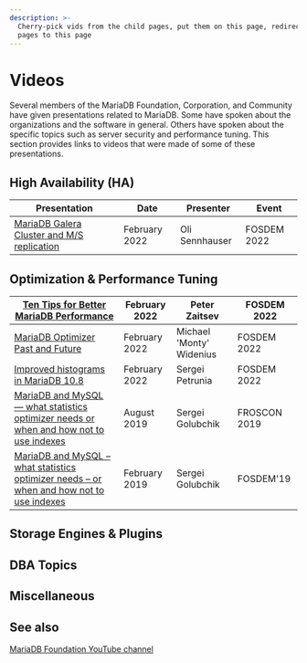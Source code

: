 ```yaml
---
description: >-
  Cherry-pick vids from the child pages, put them on this page, redirect child
  pages to this page
---
```


# Videos

Several members of the MariaDB Foundation, Corporation, and Community have given presentations related to MariaDB. Some have spoken about the organizations and the software in general. Others have spoken about the specific topics such as server security and performance tuning. This section provides links to videos that were made of some of these presentations.

## High Availability (HA)

| Presentation                                                                              | Date          | Presenter      | Event       |
| ----------------------------------------------------------------------------------------- | ------------- | -------------- | ----------- |
| [MariaDB Galera Cluster and M/S replication](https://www.youtube.com/watch?v=Nd0nvltLPdQ) | February 2022 | Oli Sennhauser | FOSDEM 2022 |

## Optimization & Performance Tuning

| [Ten Tips for Better MariaDB Performance](https://www.youtube.com/watch?v=zISiQifPNT8)                                                                                              | February 2022 | Peter Zaitsev            | FOSDEM 2022  |
| ----------------------------------------------------------------------------------------------------------------------------------------------------------------------------------- | ------------- | ------------------------ | ------------ |
| [MariaDB Optimizer Past and Future](https://youtu.be/x-vd2GBm5E0)                                                                                                                   | February 2022 | Michael 'Monty' Widenius | FOSDEM 2022  |
| [Improved histograms in MariaDB 10.8](https://www.youtube.com/watch?v=uz3rr3WnQOs)                                                                                                  | February 2022 | Sergei Petrunia          | FOSDEM 2022  |
| [MariaDB and MySQL — what statistics optimizer needs or when and how not to use indexes](https://media.ccc.de/v/froscon2019-2343-mariadb_and_mysql_what_statistics_optimizer_needs) | August 2019   | Sergei Golubchik         | FROSCON 2019 |
| [MariaDB and MySQL – what statistics optimizer needs – or when and how not to use indexes](https://ftp.osuosl.org/pub/fosdem/2019/UA2.118/stats_optimizer.mp4)                      | February 2019 | Sergei Golubchik         | FOSDEM'19    |

## Storage Engines & Plugins



## DBA Topics



## Miscellaneous



## See also

[MariaDB Foundation YouTube channel](https://www.youtube.com/c/MariaDBFoundation)
